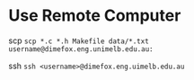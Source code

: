 # Use Remote Computer

scp
`scp *.c *.h Makefile data/*.txt username@dimefox.eng.unimelb.edu.au:`

ssh
`ssh <username>@dimefox.eng.uimelb.edu.au`
